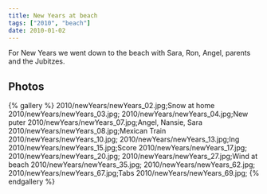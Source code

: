 ```yaml
---
title: New Years at beach
tags: ["2010", "beach"]
date: 2010-01-02
---
```

For New Years we went down to the beach with Sara, Ron, Angel, parents and the Jubitzes.

## Photos 

{% gallery %} 
2010/newYears/newYears_02.jpg;Snow at home
2010/newYears/newYears_03.jpg;
2010/newYears/newYears_04.jpg;New puter
2010/newYears/newYears_07.jpg;Angel, Nansie, Sara
2010/newYears/newYears_08.jpg;Mexican Train 
2010/newYears/newYears_10.jpg;
2010/newYears/newYears_13.jpg;Ing
2010/newYears/newYears_15.jpg;Score
2010/newYears/newYears_17.jpg;
2010/newYears/newYears_20.jpg;
2010/newYears/newYears_27.jpg;Wind at beach
2010/newYears/newYears_35.jpg;
2010/newYears/newYears_62.jpg;
2010/newYears/newYears_67.jpg;Tabs
2010/newYears/newYears_69.jpg;
{% endgallery %}

